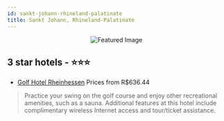 ```yaml
---
id: sankt-johann-rhineland-palatinate
title: Sankt Johann, Rhineland-Palatinate
---
```


<center><img src="https://i.travelapi.com/hotels/21000000/20120000/20119300/20119292/b9dd771a_z.jpg" alt="Featured Image" /></center>


##  3 star hotels - ⭐️⭐️⭐️

-    [Golf Hotel Rheinhessen](https://us.hurb.com/hotels/sankt-johann/golf-hotel-rheinhessen-JNP-JP912703?cmp=18055) Prices from R$636.44
   > Practice your swing on the golf course and enjoy other recreational amenities, such as a sauna. Additional features at this hotel include complimentary wireless Internet access and tour/ticket assistance.
